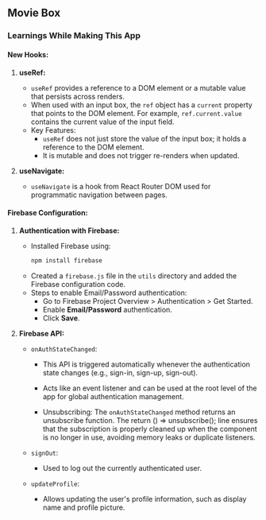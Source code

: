 ## Movie Box

### Learnings While Making This App

#### New Hooks:

1. **useRef:**

   - `useRef` provides a reference to a DOM element or a mutable value that persists across renders.
   - When used with an input box, the `ref` object has a `current` property that points to the DOM element. For example, `ref.current.value` contains the current value of the input field.
   - Key Features:
     - `useRef` does not just store the value of the input box; it holds a reference to the DOM element.
     - It is mutable and does not trigger re-renders when updated.

2. **useNavigate:**
   - `useNavigate` is a hook from React Router DOM used for programmatic navigation between pages.

#### Firebase Configuration:

1. **Authentication with Firebase:**

   - Installed Firebase using:
     ```bash
     npm install firebase
     ```
   - Created a `firebase.js` file in the `utils` directory and added the Firebase configuration code.
   - Steps to enable Email/Password authentication:
     - Go to Firebase Project Overview > Authentication > Get Started.
     - Enable **Email/Password** authentication.
     - Click **Save**.

2. **Firebase API:**

   - `onAuthStateChanged`:

     - This API is triggered automatically whenever the authentication state changes (e.g., sign-in, sign-up, sign-out).
     - Acts like an event listener and can be used at the root level of the app for global authentication management.

     - Unsubscribing: The `onAuthStateChanged` method returns an unsubscribe function. The return () => unsubscribe(); line ensures that the subscription is properly cleaned up when the component is no longer in use, avoiding memory leaks or duplicate listeners.

   - `signOut`:

     - Used to log out the currently authenticated user.

   - `updateProfile`:
     - Allows updating the user's profile information, such as display name and profile picture.
